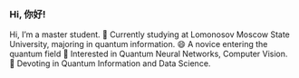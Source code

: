 ### Hi, 你好!
Hi, I’m a master student.
🔭 Currently studying at Lomonosov Moscow State University, majoring in quantum information.
😄 A novice entering the quantum field
🌱 Interested in Quantum Neural Networks, Computer Vision.
💬 Devoting in Quantum Information and Data Science.


<!--
**YouPluto/YouPluto** is a ✨ _special_ ✨ repository because its `README.md` (this file) appears on your GitHub profile.

Here are some ideas to get you started:

- 🔭 I’m currently working on ...
- 🌱 I’m currently learning ...
- 👯 I’m looking to collaborate on ...
- 🤔 I’m looking for help with ...
- 💬 Ask me about ...
- 📫 How to reach me: ...
- 😄 Pronouns: ...
- ⚡ Fun fact: ...
-->
